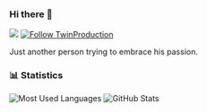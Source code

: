 ### Hi there 👋

![](https://komarev.com/ghpvc/?username=maksim-v&label=views)
[![Follow TwinProduction](https://img.shields.io/github/followers/TwinProduction?label=Follow&style=social)](https://github.com/maksim-v)


Just another person trying to embrace his passion.

### 📊 Statistics
![Most Used Languages](https://github-readme-stats.vercel.app/api/top-langs/?username=maksim-v)
![GitHub Stats](https://github-readme-stats.vercel.app/api?username=maksim-v&show_icons=true&count_private=true&line_height=40)


<!--
**maksim-v/maksim-v** is a ✨ _special_ ✨ repository because its `README.md` (this file) appears on your GitHub profile.

Here are some ideas to get you started:

- 🔭 I’m currently working on ...
- 🌱 I’m currently learning ...
- 👯 I’m looking to collaborate on ...
- 🤔 I’m looking for help with ...
- 💬 Ask me about ...
- 📫 How to reach me: ...
- 😄 Pronouns: ...
- ⚡ Fun fact: ...
-->

